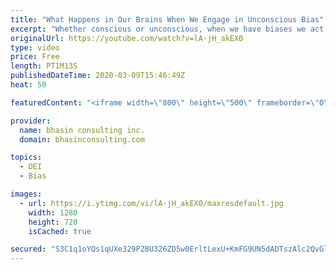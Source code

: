 ```yaml
---
title: "What Happens in Our Brains When We Engage in Unconscious Bias"
excerpt: "Whether conscious or unconscious, when we have biases we act on them. Ritu Bhasin explains what happens in our brains when we engage in unconscious bias.   - - - - -   bhasin consulting inc. (bci) is a world-renowned full-service diversity, equity and inclusion consulting firm dedicated to driving organizational"
originalUrl: https://youtube.com/watch?v=lA-jH_akEX0
type: video
price: Free
length: PT1M13S
publishedDateTime: 2020-03-09T15:46:49Z
heat: 50

featuredContent: "<iframe width=\"800\" height=\"500\" frameborder=\"0\" src=\"https://www.youtube.com/embed/lA-jH_akEX0\" allow=\"accelerometer; autoplay; encrypted-media; gyroscope; picture-in-picture\" allowfullscreen></iframe>"

provider:
  name: bhasin consulting inc.
  domain: bhasinconsulting.com

topics:
  - DEI
  - Bias

images:
  - url: https://i.ytimg.com/vi/lA-jH_akEX0/maxresdefault.jpg
    width: 1280
    height: 720
    isCached: true

secured: "S3C1q1oYQs1qUXe329PZ8U326ZD5w0ErltLexU+KmFG9UN5dADTszAlc2QvGlhOKOosl647f6aI/4w3VdaH35hjeMroDV+DnRWmU9le068Rnlhoan3kUurPg1IL4/8WFD3UznVu6AE09dL+7/cnJj3n+7X5BZVmoJcrJMfP4HXPgXEo8prHVa6zW7WYvBUUfu13QJLK7db1gLi3F8FWhDLjz6Q/9saKsLPKwHtjjX9IUTeGsJPn6XunJzj6d0s9q84Z9Y1Mm+KOtQwFZlOlE5sk8Fo2+JbHOXZPPGWDm27cTa5Q1yhfrXBuE4Mgf4N8+L6/CfvWJyvJF3ovR6wI676/EEleZelmWGRKPjWlXQTlSE4S+5r5MKNcHF13Uv5iN0NzdRkdLH+4Vum/9NZP3nuuQ9l0CAJlfxYhPGLrTbh0=;9q3Rjsj0TeV0cYwl0NRFHA=="
---
```


